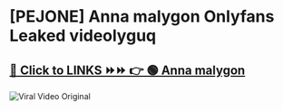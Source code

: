 
 # [PEJONE] Anna malygon Onlyfans Leaked videolyguq

## <h2><a href="https://clipsfans.com/Anna_malygon&ref=git">🔗 Click to LINKS ⏩⏩ 👉 🟢 Anna malygon </a></h2>

<a href="https://clipsfans.com/Anna_malygon&ref=git" rel="nofollow" data-target="animated-image.originalLink"><img src="https://i.ibb.co.com/xMMVF88/686577567.gif" alt="Viral Video Original" style="max-width: 100%; display: inline-block;" data-target="animated-image.originalImage"></a>

